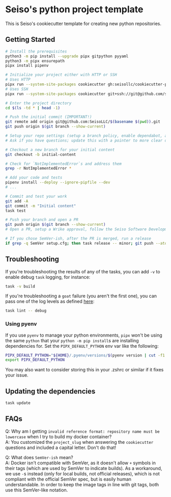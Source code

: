# Seiso's python project template

This is Seiso's cookiecutter template for creating new python repositories.

## Getting Started

```bash
# Install the prerequisites
python3 -m pip install --upgrade pipx gitpython pyyaml
python3 -m pipx ensurepath
pipx install pipenv

# Initialize your project either with HTTP or SSH
# Uses HTTP
pipx run --system-site-packages cookiecutter gh:seisollc/cookiecutter-python
# Uses SSH
pipx run --system-site-packages cookiecutter git+ssh://git@github.com/seisollc/cookiecutter-python.git

# Enter the project directory
cd $(ls -td * | head -1)

# Push the initial commit (IMPORTANT!)
git remote add origin git@github.com:SeisoLLC/$(basename $(pwd)).git
git push origin $(git branch --show-current)

# Setup your repo settings (setup a branch policy, enable dependabot, add docker hub secrets, etc...).
# Ask if you have questions; update this with a pointer to more clear documentation/automation when it exists

# Checkout a new branch for your initial content
git checkout -b initial-content

# Check for `NotImplementedError`s and address them
grep -r NotImplementedError *

# Add your code and tests
pipenv install --deploy --ignore-pipfile --dev
# ...

# Commit and test your work
git add -A
git commit -m "Initial content"
task test

# Push your branch and open a PR
git push origin $(git branch --show-current)
# Open a PR, setup a Wrike approval, follow the Seiso Software Development guidelines

# If you chose SemVer-ish, after the PR is merged, run a release
if grep -q SemVer setup.cfg; then task release -- minor; git push --atomic origin $(git branch --show-current) $(git describe --tags); fi
```

## Troubleshooting

If you're troubleshooting the results of any of the tasks, you can add `-v` to enable debug `task` logging, for instance:

```bash
task -v build
```

If you're troubleshooting a `goat` failure (you aren't the first one), you can pass one of the log levels as defined
[here](https://github.com/SeisoLLC/goat#debugging):

```bash
task lint -- debug
```

### Using pyenv

If you use `pyenv` to manage your python environments, `pipx` won't be using the same `python` that your `python -m pip install`s are installing
dependencies for.  Set the `PIPX_DEFAULT_PYTHON` env var like the following:

```bash
PIPX_DEFAULT_PYTHON="${HOME}/.pyenv/versions/$(pyenv version | cut -f1 -d\ )/bin/python3"
export PIPX_DEFAULT_PYTHON
```

You may also want to consider storing this in your .zshrc or similar if it fixes your issue.

## Updating the dependencies

```bash
task update
```

## FAQs

Q: Why am I getting `invalid reference format: repository name must be lowercase` when I try to build my docker container?<br />
A: You customized the `project_slug` when answering the `cookiecutter` questions and included a capital letter. Don't do that!

Q: What does `SemVer-ish` mean?<br />
A: Docker isn't compatible with SemVer, as it doesn't allow `+` symbols in their tags (which are used by SemVer to indicate builds). As a
workaround,
we use `-`s instead (only for local builds, not official releases), which is not compliant with the official SemVer spec, but is easily human
understandable. In order to keep the image tags in line with git tags, both use this SemVer-like notation.
